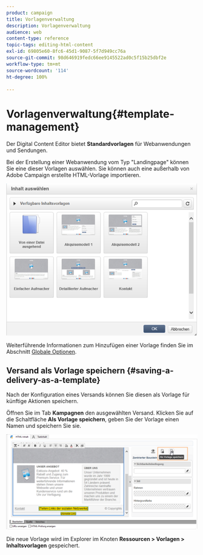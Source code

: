 ```yaml
---
product: campaign
title: Vorlagenverwaltung
description: Vorlagenverwaltung
audience: web
content-type: reference
topic-tags: editing-html-content
exl-id: 69805e60-8fc6-45d1-9087-5f7d949cc76a
source-git-commit: 98d646919fedc66ee9145522ad0c5f15b25dbf2e
workflow-type: tm+mt
source-wordcount: '114'
ht-degree: 100%

---
```


# Vorlagenverwaltung{#template-management}

Der Digital Content Editor bietet **Standardvorlagen** für Webanwendungen und Sendungen.

Bei der Erstellung einer Webanwendung vom Typ &quot;Landingpage&quot; können Sie eine dieser Vorlagen auswählen. Sie können auch eine außerhalb von Adobe Campaign erstellte HTML-Vorlage importieren.

![](assets/dce_popup_templatechoice.png)

Weiterführende Informationen zum Hinzufügen einer Vorlage finden Sie im Abschnitt [Globale Optionen](../../web/using/content-editor-interface.md#global-options).

## Versand als Vorlage speichern {#saving-a-delivery-as-a-template}

Nach der Konfiguration eines Versands können Sie diesen als Vorlage für künftige Aktionen speichern.

Öffnen Sie im Tab **Kampagnen** den ausgewählten Versand. Klicken Sie auf die Schaltfläche **Als Vorlage speichern**, geben Sie der Vorlage einen Namen und speichern Sie sie.

![](assets/dce_save_model.png)

Die neue Vorlage wird im Explorer im Knoten **Ressourcen > Vorlagen > Inhaltsvorlagen** gespeichert.
